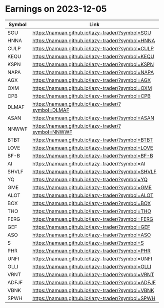 # Earnings on 2023-12-05

| Symbol | Link |
| ---| --- |
| SGU | https://namuan.github.io/lazy-trader/?symbol=SGU |
| HNNA | https://namuan.github.io/lazy-trader/?symbol=HNNA |
| CULP | https://namuan.github.io/lazy-trader/?symbol=CULP |
| KEQU | https://namuan.github.io/lazy-trader/?symbol=KEQU |
| KSPN | https://namuan.github.io/lazy-trader/?symbol=KSPN |
| NAPA | https://namuan.github.io/lazy-trader/?symbol=NAPA |
| AGX | https://namuan.github.io/lazy-trader/?symbol=AGX |
| OXM | https://namuan.github.io/lazy-trader/?symbol=OXM |
| CPB | https://namuan.github.io/lazy-trader/?symbol=CPB |
| DLMAF | https://namuan.github.io/lazy-trader/?symbol=DLMAF |
| ASAN | https://namuan.github.io/lazy-trader/?symbol=ASAN |
| NNWWF | https://namuan.github.io/lazy-trader/?symbol=NNWWF |
| BTBT | https://namuan.github.io/lazy-trader/?symbol=BTBT |
| LOVE | https://namuan.github.io/lazy-trader/?symbol=LOVE |
| BF-B | https://namuan.github.io/lazy-trader/?symbol=BF-B |
| AI | https://namuan.github.io/lazy-trader/?symbol=AI |
| SHVLF | https://namuan.github.io/lazy-trader/?symbol=SHVLF |
| YQ | https://namuan.github.io/lazy-trader/?symbol=YQ |
| GME | https://namuan.github.io/lazy-trader/?symbol=GME |
| ALOT | https://namuan.github.io/lazy-trader/?symbol=ALOT |
| BOX | https://namuan.github.io/lazy-trader/?symbol=BOX |
| THO | https://namuan.github.io/lazy-trader/?symbol=THO |
| FERG | https://namuan.github.io/lazy-trader/?symbol=FERG |
| GEF | https://namuan.github.io/lazy-trader/?symbol=GEF |
| ASO | https://namuan.github.io/lazy-trader/?symbol=ASO |
| S | https://namuan.github.io/lazy-trader/?symbol=S |
| PHR | https://namuan.github.io/lazy-trader/?symbol=PHR |
| UNFI | https://namuan.github.io/lazy-trader/?symbol=UNFI |
| OLLI | https://namuan.github.io/lazy-trader/?symbol=OLLI |
| VRNT | https://namuan.github.io/lazy-trader/?symbol=VRNT |
| ADFJF | https://namuan.github.io/lazy-trader/?symbol=ADFJF |
| VBNK | https://namuan.github.io/lazy-trader/?symbol=VBNK |
| SPWH | https://namuan.github.io/lazy-trader/?symbol=SPWH |